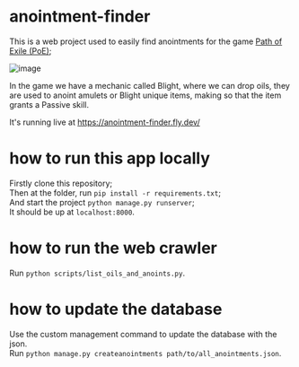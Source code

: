 # anointment-finder
This is a web project used to easily find anointments for the game [Path of Exile (PoE)](https://www.pathofexile.com/);

![image](https://github.com/ericmariot/anointment-finder/assets/29050845/6584a3f3-acf5-4fac-a5fd-0f2cd54293c1)

In the game we have a mechanic called Blight, where we can drop oils, they are used to anoint amulets or Blight unique items, making so that the item grants a Passive skill.

It's running live at https://anointment-finder.fly.dev/

# how to run this app locally
Firstly clone this repository; <br>
Then at the folder, run `pip install -r requirements.txt`; <br>
And start the project `python manage.py runserver`;<br>
It should be up at `localhost:8000`.


# how to run the web crawler
Run `python scripts/list_oils_and_anoints.py`.

# how to update the database
Use the custom management command to update the database with the json. <br>
Run `python manage.py createanointments path/to/all_anointments.json`.
